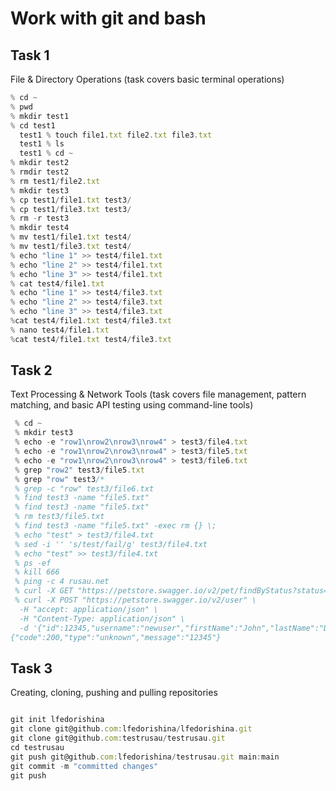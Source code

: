 # Work with git and bash

## Task 1
File & Directory Operations (task covers basic terminal operations)

```javascript
% cd ~
% pwd
% mkdir test1
% cd test1
  test1 % touch file1.txt file2.txt file3.txt
  test1 % ls
  test1 % cd ~
% mkdir test2
% rmdir test2
% rm test1/file2.txt
% mkdir test3
% cp test1/file1.txt test3/
% cp test1/file3.txt test3/
% rm -r test3
% mkdir test4
% mv test1/file1.txt test4/
% mv test1/file3.txt test4/
% echo "line 1" >> test4/file1.txt
% echo "line 2" >> test4/file1.txt
% echo "line 3" >> test4/file1.txt
% cat test4/file1.txt
% echo "line 1" >> test4/file3.txt
% echo "line 2" >> test4/file3.txt
% echo "line 3" >> test4/file3.txt
%cat test4/file1.txt test4/file3.txt
% nano test4/file1.txt
%cat test4/file1.txt test4/file3.txt
```

## Task 2
Text Processing & Network Tools (task covers file management, pattern matching, and basic API testing using command-line tools)

```javascript
 % cd ~
 % mkdir test3 
 % echo -e "row1\nrow2\nrow3\nrow4" > test3/file4.txt
 % echo -e "row1\nrow2\nrow3\nrow4" > test3/file5.txt
 % echo -e "row1\nrow2\nrow3\nrow4" > test3/file6.txt
 % grep "row2" test3/file5.txt
 % grep "row" test3/*
 % grep -c "row" test3/file6.txt
 % find test3 -name "file5.txt"               
 % find test3 -name "file5.txt"
 % rm test3/file5.txt  
 % find test3 -name "file5.txt" -exec rm {} \;
 % echo "test" > test3/file4.txt
 % sed -i '' 's/test/fail/g' test3/file4.txt
 % echo "test" >> test3/file4.txt
 % ps -ef
 % kill 666
 % ping -c 4 rusau.net
 % curl -X GET "https://petstore.swagger.io/v2/pet/findByStatus?status=available"
 % curl -X POST "https://petstore.swagger.io/v2/user" \
  -H "accept: application/json" \
  -H "Content-Type: application/json" \
  -d '{"id":12345,"username":"newuser","firstName":"John","lastName":"Doe","email":"john@doe.com","password":"12345","phone":"1234567890","userStatus":1}'
{"code":200,"type":"unknown","message":"12345"}
```

## Task 3
Creating, cloning, pushing and pulling repositories

```javascript

git init lfedorishina                                       
git clone git@github.com:lfedorishina/lfedorishina.git      
git clone git@github.com:testrusau/testrusau.git            
cd testrusau                                                
git push git@github.com:lfedorishina/testrusau.git main:main
git commit -m "committed changes"                            
git push
```
